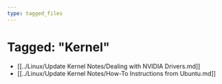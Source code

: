 ```yaml
---
type: tagged_files
---
```

# Tagged: "Kernel"

- [[../Linux/Update Kernel Notes/Dealing with NVIDIA Drivers.md]]
- [[../Linux/Update Kernel Notes/How-To Instructions from Ubuntu.md]]
